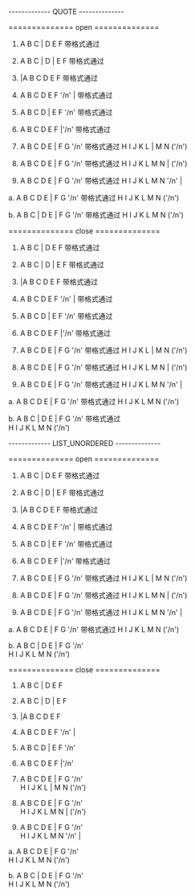 ------------- QUOTE --------------


============== open ==============

1.  A   B   C | D   E   F                       带格式通过

2.  A   B   C | D | E   F                       带格式通过

3. |A   B   C   D   E   F                       带格式通过

4.  A   B   C   D   E   F  '/n' |               带格式通过

5.  A   B   C   D | E   F  '/n'                 带格式通过

6.  A   B   C   D   E   F |'/n'                 带格式通过

7.  A   B   C   D   E | F   G   '/n'            带格式通过
    H   I   J   K   L | M   N   ('/n')         
    
8.  A   B   C   D   E | F   G   '/n'            带格式通过
    H   I   J   K   L   M   N | ('/n')   
    
9.  A   B   C   D   E | F   G   '/n'            带格式通过
    H   I   J   K   L   M   N   '/n' |               
    
a.  A   B   C   D   E | F   G   '/n'            带格式通过
    H   I   J   K   L   M   N   ('/n')    
    
b.  A   B   C | D   E | F   G   '/n'            带格式通过
    H   I   J   K   L   M   N   ('/n')    
    
    
============== close ==============

1.  A   B   C | D   E   F                       带格式通过

2.  A   B   C | D | E   F                       带格式通过

3. |A   B   C   D   E   F                       带格式通过

4.  A   B   C   D   E   F  '/n' |               带格式通过

5.  A   B   C   D | E   F  '/n'                 带格式通过

6.  A   B   C   D   E   F |'/n'                 带格式通过

7.  A   B   C   D   E | F   G   '/n'            带格式通过
    H   I   J   K   L | M   N   ('/n')         
    
8.  A   B   C   D   E | F   G   '/n'            带格式通过
    H   I   J   K   L   M   N | ('/n')   
    
9.  A   B   C   D   E | F   G   '/n'            带格式通过
    H   I   J   K   L   M   N   '/n' |               
    
a.  A   B   C   D   E | F   G   '/n'            带格式通过
    H   I   J   K   L   M   N   ('/n')    
    
b.  A   B   C | D   E | F   G   '/n'            带格式通过          
    H   I   J   K   L   M   N   ('/n')
    
    
    
    
------------- LIST_UNORDERED --------------


============== open ==============

1.  A   B   C | D   E   F                       带格式通过

2.  A   B   C | D | E   F                       带格式通过

3. |A   B   C   D   E   F                       带格式通过

4.  A   B   C   D   E   F  '/n' |               带格式通过

5.  A   B   C   D | E   F  '/n'                 带格式通过

6.  A   B   C   D   E   F |'/n'                 带格式通过

7.  A   B   C   D   E | F   G   '/n'            带格式通过
    H   I   J   K   L | M   N   ('/n')         
    
8.  A   B   C   D   E | F   G   '/n'            带格式通过
    H   I   J   K   L   M   N | ('/n')   
    
9.  A   B   C   D   E | F   G   '/n'            带格式通过
    H   I   J   K   L   M   N   '/n' |               
    
a.  A   B   C   D   E | F   G   '/n'            带格式通过
    H   I   J   K   L   M   N   ('/n')    
    
b.  A   B   C | D   E | F   G   '/n'            
    H   I   J   K   L   M   N   ('/n')    
    
    
============== close ==============

1.  A   B   C | D   E   F                       

2.  A   B   C | D | E   F                       

3. |A   B   C   D   E   F                       

4.  A   B   C   D   E   F  '/n' |               

5.  A   B   C   D | E   F  '/n'                 

6.  A   B   C   D   E   F |'/n'                 

7.  A   B   C   D   E | F   G   '/n'            
    H   I   J   K   L | M   N   ('/n')         
    
8.  A   B   C   D   E | F   G   '/n'            
    H   I   J   K   L   M   N | ('/n')   
    
9.  A   B   C   D   E | F   G   '/n'            
    H   I   J   K   L   M   N   '/n' |               
    
a.  A   B   C   D   E | F   G   '/n'            
    H   I   J   K   L   M   N   ('/n')    
    
b.  A   B   C | D   E | F   G   '/n'                      
    H   I   J   K   L   M   N   ('/n')    